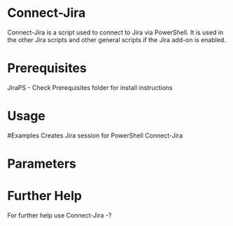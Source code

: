 # Connect-Jira

Connect-Jira is a script used to connect to Jira via PowerShell. It is used in the other Jira scripts and other general scripts if the Jira add-on is enabled.

# Prerequisites
JiraPS - Check Prerequisites folder for install instructions

# Usage
#Examples
Creates Jira session for PowerShell
Connect-Jira

# Parameters

# Further Help
For further help use Connect-Jira -?

